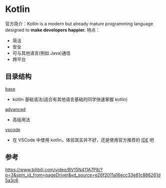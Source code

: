 # Kotlin

官方简介：Kotlin is a modern but already mature programming language designed to **make developers happier.**
特点：

- 简洁
- 安全
- 可与其他语言(例如 Java)通信
- 跨平台

## 目录结构

[base](/kotlin/base/)

- kotlin 基础语法(适合有其他语言基础的同学快速掌握 kotlin)

[advanced](/kotlin/advanced)

- 高级用法

[vscode](/kotlin/vscode)

- 在 VSCode 中使用 kotlin，体验其实并不好，还是使用官方推荐的 [IDE](https://kotlinlang.org/docs/kotlin-ide.html#what-s-next) 吧

## 参考

<https://www.bilibili.com/video/BV15N411A7P8/?p=3&spm_id_from=pageDriver&vd_source=e26f2011a16ecc33e81c886261d5a3c6>
